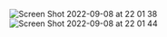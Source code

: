 ![Screen Shot 2022-09-08 at 22 01 38](https://user-images.githubusercontent.com/37183228/189158762-7ad94a43-e282-4bb0-8d6d-954a16f84597.png)
![Screen Shot 2022-09-08 at 22 01 44](https://user-images.githubusercontent.com/37183228/189158776-fe463de4-da52-409c-99f0-b6816aadf33b.png)
